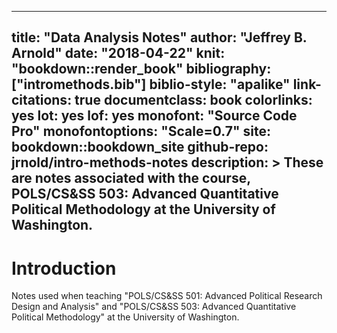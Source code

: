 
---
title: "Data Analysis Notes"
author: "Jeffrey B. Arnold"
date: "2018-04-22"
knit: "bookdown::render_book"
bibliography: ["intromethods.bib"]
biblio-style: "apalike"
link-citations: true
documentclass: book
colorlinks: yes
lot: yes
lof: yes
monofont: "Source Code Pro"
monofontoptions: "Scale=0.7"
site: bookdown::bookdown_site
github-repo: jrnold/intro-methods-notes
description: >
  These are notes associated with the course, POLS/CS&SS 503: Advanced Quantitative Political Methodology at the University of Washington.
---

# Introduction

Notes used when teaching "POLS/CS&SS 501: Advanced Political Research Design and Analysis" and "POLS/CS&SS 503: Advanced Quantitative Political Methodology" at the University of Washington.

<!-- Dummy math to ensure that math equations always occur -->
$$
$$
